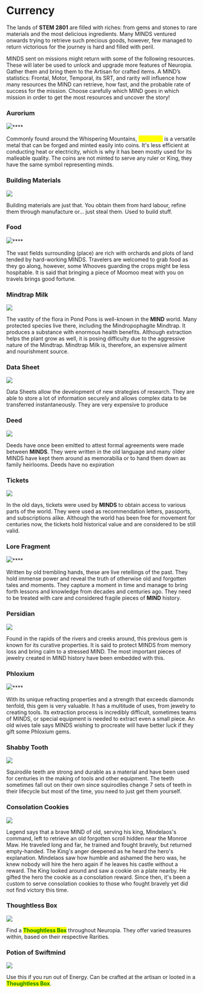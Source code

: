 # Currency

The lands of **STEM 2801** are filled with riches: from gems and stones to rare materials and the most delicious ingredients. Many MINDS ventured onwards trying to retrieve such precious goods, however, few managed to return victorious for the journey is hard and filled with peril.&#x20;

MINDS sent on missions might return with some of the following resources. These will later be used to unlock and upgrade more features of Neuropia. Gather them and bring them to the Artisan for crafted items. A MIND’s statistics: Frontal, Motor, Temporal, its SRT, and rarity will influence how many resources the MIND can retrieve, how fast, and the probable rate of success for the mission. Choose carefully which MIND goes in which mission in order to get the most resources and uncover the story!

### Aurorium

![](<../../.gitbook/assets/AUR (1).png>)****

Commonly found around the Whispering Mountains, <mark style="color:yellow;">**Aurorium**</mark> is a versatile metal that can be forged and minted easily into coins. It's less efficient at conducting heat or electricity, which is why it has been mostly used for its malleable quality. The coins are not minted to serve any ruler or King, they have the same symbol representing minds.

### Building Materials

![](<../../.gitbook/assets/Building-Blox (1).png>)

Building materials are just that. You obtain them from hard labour, refine them through manufacture or... just steal them. Used to build stuff.

### Food

![](../../.gitbook/assets/Food.png)****

The vast fields surrounding (place) are rich with orchards and plots of land tended by hard-working MINDS. Travelers are welcomed to grab food as they go along, however, some Whooves guarding the crops might be less hospitable. It is said that bringing a piece of Moomoo meat with you on travels brings good fortune.

### Mindtrap Milk

![](../../.gitbook/assets/Milk.png)

The vastity of the flora in Pond Pons is well-known in the **MIND** world. Many protected species live there, including the Mindropophagite Mindtrap. It produces a substance with enormous health benefits. Although extraction helps the plant grow as well, it is posing difficulty due to the aggressive nature of the Mindtrap. Mindtrap Milk is, therefore, an expensive ailment and nourishment source.

### Data Sheet

![](../../.gitbook/assets/DataSheet.png)

Data Sheets allow the development of new strategies of research. They are able to store a lot of information securely and allows complex data to be transferred instantaneously. They are very expensive to produce



### Deed

![](<../../.gitbook/assets/Deed (1).png>)

Deeds have once been emitted to attest formal agreements were made between **MINDS**. They were written in the old language and many older MINDS have kept them around as memorabilia or to hand them down as family heirlooms. Deeds have no expiration

### Tickets

![](../../.gitbook/assets/Ticket.png)

In the old days, tickets were used by **MINDS** to obtain access to various parts of the world. They were used as recommendation letters, passports, and subscriptions alike. Although the world has been free for movement for centuries now, the tickets hold historical value and are considered to be still valid.

### Lore Fragment

![](../../.gitbook/assets/Lore.png)****

Written by old trembling hands, these are live retellings of the past. They hold immense power and reveal the truth of otherwise old and forgotten tales and moments. They capture a moment in time and manage to bring forth lessons and knowledge from decades and centuries ago. They need to be treated with care and considered fragile pieces of **MIND** history.

### Persidian

![](<../../.gitbook/assets/Diamond512 (1).png>)

Found in the rapids of the rivers and creeks around, this previous gem is known for its curative properties. It is said to protect MINDS from memory loss and bring calm to a stressed MIND. The most important pieces of jewelry created in MIND history have been embedded with this.

### Phloxium

![](<../../.gitbook/assets/Gem (1).png>)****

With its unique refracting properties and a strength that exceeds diamonds tenfold, this gem is very valuable. It has a multitude of uses, from jewelry to creating tools. Its extraction process is incredibly difficult, sometimes teams of MINDS, or special equipment is needed to extract even a small piece. An old wives tale says MINDS wishing to procreate will have better luck if they gift some Phloxium gems.

### Shabby Tooth

![](../../.gitbook/assets/tOOTH.png)

Squirodile teeth are strong and durable as a material and have been used for centuries in the making of tools and other equipment. The teeth sometimes fall out on their own since squirodiles change 7 sets of teeth in their lifecycle but most of the time, you need to just get them yourself.&#x20;

### Consolation Cookies

![](<../../.gitbook/assets/Cookie (1).png>)

Legend says that a brave MIND of old, serving his king, Mindelaos's command, left to retrieve an old forgotten scroll hidden near the Monroe Maw. He traveled long and far, he trained and fought bravely, but returned empty-handed. The King's anger deepened as he heard the hero's explanation. Mindelaos saw how humble and ashamed the hero was, he knew nobody will hire the hero again if he leaves his castle without a reward. The King looked around and saw a cookie on a plate nearby. He gifted the hero the cookie as a consolation reward. Since then, it's been a custom to serve consolation cookies to those who fought bravely yet did not find victory this time.

### Thoughtless Box

![](../../.gitbook/assets/Imageall.png)

Find a <img src="../../.gitbook/assets/MysteryCommon.png" alt="" data-size="line"><img src="../../.gitbook/assets/MysteryUncommon.png" alt="" data-size="line"><img src="../../.gitbook/assets/MysteryEpic.png" alt="" data-size="line"><img src="../../.gitbook/assets/MysteryLegendary.png" alt="" data-size="line"><img src="../../.gitbook/assets/MysteryRed.png" alt="" data-size="line"><mark style="color:green;">**Thoughtless Box**</mark> throughout Neuropia. They offer varied treasures within, based on their respective Rarities.

### Potion of Swiftmind

![](<../../.gitbook/assets/Potion Of Swiftmind.png>)

Use this if you run out of Energy. Can be crafted at the artisan or looted in a <img src="../../.gitbook/assets/MysteryCommon.png" alt="" data-size="line"><img src="../../.gitbook/assets/MysteryUncommon.png" alt="" data-size="line"><img src="../../.gitbook/assets/MysteryEpic.png" alt="" data-size="line"><img src="../../.gitbook/assets/MysteryLegendary.png" alt="" data-size="line"><img src="../../.gitbook/assets/MysteryRed.png" alt="" data-size="line"><mark style="color:green;">**Thoughtless Box**</mark>.
